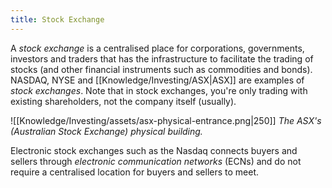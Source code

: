 ```yaml
---
title: Stock Exchange
---
```


A *stock exchange* is a centralised place for corporations, governments, investors and traders that has the infrastructure to facilitate the trading of stocks (and other financial instruments such as commodities and bonds). NASDAQ, NYSE and [[Knowledge/Investing/ASX|ASX]] are examples of *stock exchanges*. Note that in stock exchanges, you're only trading with existing shareholders, not the company itself (usually).

![[Knowledge/Investing/assets/asx-physical-entrance.png|250]]
*The ASX's (Australian Stock Exchange) physical building.*

Electronic stock exchanges such as the Nasdaq connects buyers and sellers through *electronic communication networks* (ECNs) and do not require a centralised location for buyers and sellers to meet.

